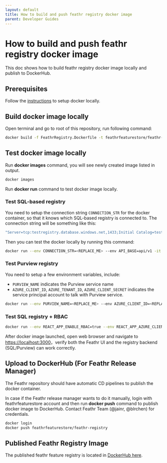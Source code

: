 ```yaml
---
layout: default
title: How to build and push feathr registry docker image
parent: Developer Guides
---
```


# How to build and push feathr registry docker image

This doc shows how to build feathr registry docker image locally and publish to DockerHub.

## Prerequisites

Follow the [instructions](https://docs.docker.com/get-docker) to setup docker locally.

## Build docker image locally

Open terminal and go to root of this repository, run following command:

```bash
docker build -f FeathrRegistry.Dockerfile -t feathrfeaturestore/feathr-registry .
```

## Test docker image locally

Run **docker images** command, you will see newly created image listed in output.

```bash
docker images
```

Run **docker run** command to test docker image locally.

### Test SQL-based registry

You need to setup the connection string `CONNECTION_STR` for the docker container, so that it knows which SQL-based registry is connected to. The connection string will be something like this:

```bash
"Server=tcp:testregistry.database.windows.net,1433;Initial Catalog=testsql;Persist Security Info=False;User ID=feathr@feathrtestsql;Password=StrongPassword;MultipleActiveResultSets=False;Encrypt=True;TrustServerCertificate=False;Connection Timeout=30;"
```

Then you can test the docker locally by running this command:

```bash
docker run --env CONNECTION_STR=<REPLACE_ME> --env API_BASE=api/v1 -it --rm -p 3000:80 feathrfeaturestore/sql-registry
```

### Test Purview registry

You need to setup a few environment variables, include:

- `PURVIEW_NAME` indicates the Purview service name
- `AZURE_CLIENT_ID`, `AZURE_TENANT_ID`, `AZURE_CLIENT_SECRET` indicates the service principal account to talk with Purview service.

```bash
docker run --env PURVIEW_NAME=<REPLACE_ME> --env AZURE_CLIENT_ID=<REPLACE_ME> --env AZURE_TENANT_ID=<REPLACE_ME> --env AZURE_CLIENT_SECRET=<REPLACE_ME> --env API_BASE=api/v1  -it --rm -p 3000:80 feathrfeaturestore/feathr-registry
```

### Test SQL registry + RBAC

```bash
docker run --env REACT_APP_ENABLE_RBAC=true --env REACT_APP_AZURE_CLIENT_ID=<REPLACE_ME> --env REACT_APP_AZURE_TENANT_ID=<REPLACE_ME> --env CONNECTION_STR=<REPLACE_ME> --env API_BASE=api/v1 -it --rm -p 3000:80 feathrfeaturestore/feathr-registry
```

After docker image launched, open web browser and navigate to <https://localhost:3000>，verify both the Feathr UI and the registry backend (SQL/Purview) can work correctly.

## Upload to DockerHub (For Feathr Release Manager)

The Feathr repository should have automatic CD pipelines to publish the docker container. 

In case if the Feathr release manager wants to do it manually, login with feathrfeaturestore account and then run **docker push** command to publish docker image to DockerHub. Contact Feathr Team (@jainr, @blrchen) for credentials.

```bash
docker login
docker push feathrfeaturestore/feathr-registry
```

## Published Feathr Registry Image

The published feathr feature registry is located in [DockerHub here](https://hub.docker.com/r/feathrfeaturestore/feathr-registry).